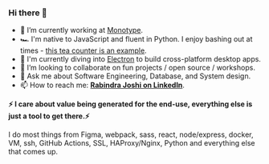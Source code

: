 ### Hi there 👋


- 🔭 I’m currently working at [Monotype](https://www.monotype.com/).
- 🏎️ I'm native to JavaScript and fluent in Python. I enjoy bashing out at times - [this tea counter is an example](https://github.com/therj/chiyaaa). 
- 🌱 I'm currently diving into [Electron](https://www.electronjs.org/) to build cross-platform desktop apps.
- 👯 I’m looking to collaborate on fun projects / open source / workshops.
- 💬 Ask me about Software Engineering, Database, and System design.
- 📫 How to reach me: [**Rabindra Joshi on LinkedIn**](https://www.linkedin.com/in/rabindrajoshi/).
<!--
- 🤔 I’m looking for help with conducting workshops.
- 😄 Pronouns: ...
- ⚡ Fun fact: ...
-->


**⚡ I care about value being generated for the end-use, everything else is just a tool to get there.⚡** 

I do most things from Figma, webpack, sass, react, node/express, docker, VM, ssh, GitHub Actions, SSL, HAProxy/Nginx, Python and everything else that comes up. 
